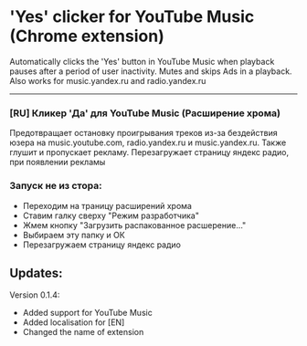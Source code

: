 # 'Yes' clicker for YouTube Music (Chrome extension) 

Automatically clicks the 'Yes' button in YouTube Music when playback pauses after a period of user inactivity. Mutes and skips Ads in a playback. Also works for music.yandex.ru and radio.yandex.ru

*****

### [RU] Кликер 'Да' для YouTube Music (Расширение хрома)
Предотвращает остановку проигрывания треков из-за бездействия юзера на music.youtube.com, radio.yandex.ru и music.yandex.ru. Также глушит и пропускает рекламу. Перезагружает страницу яндекс радио, при появлении рекламы

### Запуск не из стора:
- Переходим на траницу расширений хрома 
- Ставим галку сверху "Режим разработчика" 
- Жмем кнопку "Загрузить распакованное расшерение..." 
- Выбираем эту папку и ОК 
- Перезагружаем страницу яндекс радио 

## Updates:
Version 0.1.4:
- Added support for YouTube Music
- Added localisation for [EN]
- Changed the name of extension
